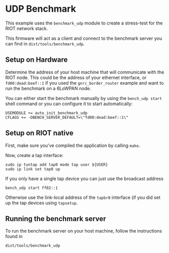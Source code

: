 # UDP Benchmark

This example uses the `benchmark_udp` module to create a stress-test for the RIOT
network stack.

This firmware will act as a client and connect to the benchmark server you can find
in `dist/tools/benchmark_udp`.

## Setup on Hardware

Determine the address of your host machine that will communicate with the RIOT node.
This could be the address of your ethernet interface, or `fd00:dead:beef::1` if you
used the `gnrc_border_router` example and want to run the benchmark on a 6LoWPAN node.

You can either start the benchmark manually by using the `bench_udp start` shell command
or you can configure it to start automatically:

    USEMODULE += auto_init_benchmark_udp
    CFLAGS += -DBENCH_SERVER_DEFAULT=\"fd00:dead:beef::1\"

## Setup on RIOT native

First, make sure you've compiled the application by calling `make`.

Now, create a tap interface:

    sudo ip tuntap add tap0 mode tap user ${USER}
    sudo ip link set tap0 up

If you only have a single tap device you can just use the broadcast address

    bench_udp start ff02::1

Otherwise use the link-local address of the `tapbr0` interface (if you did set up the tap
devices using `tapsetup`.

## Running the benchmark server

To run the benchmark server on your host machine, follow the instructions found in

    dist/tools/benchmark_udp
